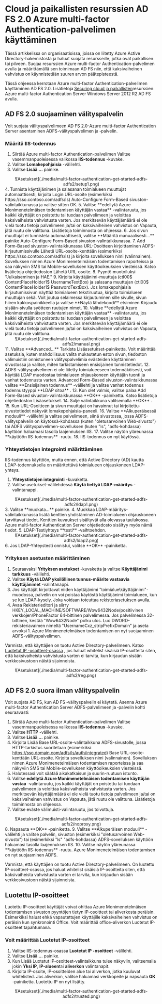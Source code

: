 <properties
    pageTitle="Azure MFA-palvelimen käyttäminen AD FS 2.0 | Microsoft Azure"
    description="Tämä on Azure multi-factor authentication sivu, jossa kerrotaan, miten Azure MFA ja AD FS 2.0 käytön aloittaminen."
    services="multi-factor-authentication"
    documentationCenter=""
    authors="kgremban"
    manager="femila"
    editor="yossib"/>

<tags
    ms.service="multi-factor-authentication"
    ms.workload="identity"
    ms.tgt_pltfrm="na"
    ms.devlang="na"
    ms.topic="get-started-article"
    ms.date="10/14/2016"
    ms.author="kgremban"/>

# <a name="secure-cloud-and-on-premises-resources-using-azure-multi-factor-authentication-server-with-ad-fs-20"></a>Cloud ja paikallisten resurssien AD FS 2.0 Azure multi-factor Authentication-palvelimen käyttäminen

Tässä artikkelissa on organisaatioissa, joissa on liitetty Azure Active Directory-hakemistosta ja haluat suojata resursseille, jotka ovat paikallisen tai pilveen. Suojaa resurssien Azure multi-factor Authentication-palvelimen avulla ja määrittämällä sen toimimaan AD FS niin, että kaksivaiheinen vahvistus on käynnistetään suuren arvon päätepisteestä.

Tässä ohjeessa kerrotaan Azure multi-factor Authentication-palvelimen käyttäminen AD FS 2.0.  Lisätietoja [Securing cloud ja paikallisten](multi-factor-authentication-get-started-adfs-w2k12.md)resurssien Azure multi-factor Authentication Server Windows Server 2012 R2 AD FS avulla.


## <a name="secure-ad-fs-20-with-a-proxy"></a>AD FS 2.0 suojaaminen välityspalvelin
Voit suojata välityspalvelimeen AD FS 2.0-Azure multi-factor Authentication Server asentaminen ADFS-välityspalvelimen ja ‑palvelin.

### <a name="configure-iis-authentication"></a>Määritä IIS-todennus

1. Siirtää Azure multi-factor Authentication-palvelimen Valitse vasemmanpuoleisessa valikossa **IIS-todennus** -kuvake.
2. Valitse **Lomakepohjaisia** -välilehti.
3. Valitse **Lisää …** painike.
<center>![Asetukset](./media/multi-factor-authentication-get-started-adfs-adfs2/setup1.png)</center>
4. Tunnista käyttäjänimen ja salasanan toimialueen muuttujat automaattisesti, kirjoita Login URL-osoite (esimerkiksi https://sso.contoso.com/adfs/ls) Auto-Configure Form-Based sivuston-valintaikkunassa ja valitse sitten OK.
5. Valitse **edellytä Azure Monimenetelmäisen todentamisen käyttäjän vastaa** -valintaruutu, jos kaikki käyttäjät on poistettu tai tuodaan palvelimeen ja veloittaa kaksivaiheista vahvistusta varten. Jos merkitsevän käyttäjämäärä ei ole vielä tuotu tietoja palvelimeen ja/tai on kaksivaiheinen vahvistus on Vapauta, jätä ruutu ole valittuna. Lisätietoja toiminnosta on ohjeessa.
6. Jos sivun muuttujat ei tunnisteta automaattisesti, valitse **Määritä manuaalisesti...** painike Auto-Configure Form-Based sivuston-valintaikkunassa.
7. Add Form-Based sivuston-valintaikkunassa URL-Osoitteen kirjoittaminen ADFS-kirjautumissivulle Lähetä URL-osoite-kenttään (esimerkiksi https://sso.contoso.com/adfs/ls) ja kirjoita sovelluksen nimi (valinnainen). Sovelluksen nimen Azure Monimenetelmäisen todentamisen raporteissa ja saa näkyviin SMS tai Mobile-sovelluksen käyttöoikeuksien viesteissä. Katso lisätietoja ohjetiedoston Lähetä URL-osoite.
8. Pyyntö muotoiluksi "Julkaiseminen ja HAE."
9. Kirjoita käyttäjänimi-muuttuja (ctl00$ ContentPlaceHolder1$ UsernameTextBox) ja salasana muuttujan (ctl00$ ContentPlaceHolder1$ PasswordTextBox). Jos lomakepohjaisia kirjautumissivun näyttää toimialueen tekstiruutua, kirjoita toimialueen muuttujan sekä. Voit joutua selaimessa kirjautuminen sille sivulle, sivun hiiren kakkospainikkeella ja valitse **Näytä lähdekoodi** etsiminen Kirjaudu sisään-sivulla syötteen ruutujen nimet.
10. Valitse **edellytä Azure Monimenetelmäisen todentamisen käyttäjän vastaa** -valintaruutu, jos kaikki käyttäjät on poistettu tai tuodaan palvelimeen ja veloittaa kaksivaiheista vahvistusta varten. Jos merkitsevän käyttäjämäärä ei ole vielä tuotu tietoja palvelimeen ja/tai on kaksivaiheinen vahvistus on Vapauta, jätä ruutu ole valittuna.
<center>![Asetukset](./media/multi-factor-authentication-get-started-adfs-adfs2/manual.png)</center>
11. Valitse **Advanced...** Tarkista Lisäasetukset-painiketta. Voit määrittää asetuksia, kuten mahdollisuus valita mukautetun eston sivun, tiedoston välimuistiin onnistuneen välityspalvelimia evästeiden käyttäminen sivustossa ja valitse, miten tarkistamiseen ensisijainen tunnistetiedot.
12. ADFS-välityspalvelimen ei ole liitetty toimialueeseen todennäköisesti, voit käyttää LDAP muodostaa toimialueen ohjauskoneen käyttäjän tuonti ja vanhat todennusta varten. Advanced Form-Based sivuston-valintaikkunassa valitse **Ensisijainen todennus** -välilehti ja valitse vanhat todennus todennustyyppi **LDAP sitoa** .
13. Kun olet valmis, valitse palaa Add Form-Based sivuston-valintaikkunassa **OK** -painiketta. Katso lisätietoja ohjetiedoston Lisäasetukset.
14. Sulje valintaikkuna valitsemalla **OK** .
15. Kun URL-Osoitteen ja sivun muuttujat on havainnut tai kirjoitettu-sivustotiedot näkyvät lomakepohjaisia-paneeli.
16. Valitse **Alkuperäisessä moduuli** -välilehti ja valitse palvelimeen, siinä sivustossa, jossa ADFS-välityspalvelin on käytössä-kohdassa (kuten "oletusarvoinen Web-sivusto") tai ADFS välityspalvelimen-sovelluksen (kuten "ls", "adfs-kohdassa) käyttöön haluamasi tasolla laajennuksen IIS.
17. Valitse näytön yläreunassa **käyttöön IIS-todennus** -ruutu.
18. IIS-todennus on nyt käytössä.

### <a name="configure-directory-integration"></a>Yhteystietojen integrointi määrittäminen

IIS-todennus käyttöön, mutta ennen, että Active Directory (AD) kautta LDAP-todennuksella on määritettävä toimialueen ohjauskoneen LDAP-yhteys.

1. **Yhteystietojen integrointi** -kuvaketta.
2. Valitse asetukset-välilehdessä **Käytä tiettyä LDAP-määritys** -valintanappi.
<center>![Asetukset](./media/multi-factor-authentication-get-started-adfs-adfs2/ldap1.png)</center>
3. Valitse **muokata...** painike.
4. Muokkaa LDAP-määritys-valintaikkunassa lisätä kenttien yhdistäminen AD-toimialueen ohjauskoneen tarvittavat tiedot. Kenttien kuvaukset sisältyvät alla olevassa taulukossa. Azure multi-factor Authentication Server ohjetiedosto sisältyy myös nämä tiedot.
5. LDAP-Testiyhteys **testi** -vaihtoehdon.
<center>![Asetukset](./media/multi-factor-authentication-get-started-adfs-adfs2/ldap2.png)</center>
6. Jos LDAP-Yhteystesti onnistui, valitse **OK** -painiketta.

### <a name="configure-company-settings"></a>Yrityksen asetusten määrittäminen

1. Seuraavaksi **Yrityksen asetukset** -kuvaketta ja valitse **Käyttäjänimi tarkkuus** -välilehti.
2. Valitse **Käytä LDAP yksilöllinen tunnus-määrite vastaavia käyttäjänimet** -valintanappi.
3. Jos käyttäjät kirjoittavat niiden käyttäjänimi "toimialue\käyttäjänimi"-muodossa, palvelin on voi poistaa käytöstä käyttäjänimi toimialueen, kun se luo LDAP-kysely. Joka voidaan toteuttaa rekisteriasetuksen avulla.
4. Avaa Rekisterieditori ja siirry HKEY_LOCAL_MACHINE/SOFTWARE/Wow6432Node/positiivinen verkkojen/PhoneFactor 64-bittinen palvelimessa. Jos palvelimessa 32-bittinen, kestää "Wow6432Node" polku ulos. Luo DWORD-rekisteriavaimen nimeltä "UsernameCxz_stripPrefixDomain" ja aseta arvoksi 1. Azure Monimenetelmäisen todentamisen on nyt suojaaminen ADFS-välityspalvelimen.

Varmista, että käyttäjien on tuotu Active Directory-palvelimeen. Katso [Luotetut IP -osoitteet-osassa](#trusted-ips) , jos haluat whitelist sisäisiä IP-osoitteita siten, että kaksivaiheista vahvistusta varten ei tarvita, kun kirjaudun sisään verkkosivustoon näistä sijainneista.

<center>![Asetukset](./media/multi-factor-authentication-get-started-adfs-adfs2/reg.png)</center>

## <a name="ad-fs-20-direct-without-a-proxy"></a>AD FS 2.0 suora ilman välityspalvelin

Voit suojata AD FS, kun AD FS ‑välityspalvelin ei käytetä. Asenna Azure multi-factor Authentication Server ADFS-palvelimeen ja ‑palvelin kohti seuraavasti:

1. Siirtää Azure multi-factor Authentication-palvelimen Valitse vasemmanpuoleisessa valikossa **IIS-todennus** -kuvake.
2. Valitse **HTTP** -välilehti.
3. Valitse **Lisää …** painike.
4. Kirjoita Lisää Base URL-osoite-valintaikkuna ADFS-sivustolle, jossa HTTP-tarkistus suoritetaan (esimerkiksi https://sso.domain.com/adfs/ls/auth/integrated) Base URL-osoite-kenttään URL-osoite. Kirjoita sovelluksen nimi (valinnainen). Sovelluksen nimen Azure Monimenetelmäisen todentamisen raporteissa ja saa näkyviin SMS tai Mobile-sovelluksen käyttöoikeuksien viesteissä.
5. Halutessasi voit säätää aikakatkaisun ja suurin-ruutuun istunto.
6. Valitse **edellytä Azure Monimenetelmäisen todentamisen käyttäjän vastaa** -valintaruutu, jos kaikki käyttäjät on poistettu tai tuodaan palvelimeen ja veloittaa kaksivaiheista vahvistusta varten. Jos merkitsevän käyttäjämäärä ei ole vielä tuotu tietoja palvelimeen ja/tai on kaksivaiheinen vahvistus on Vapauta, jätä ruutu ole valittuna. Lisätietoja toiminnosta on ohjeessa.
7. Valitse eväste välimuisti-valintaruutu, jos toivottuja.
<center>![Asetukset](./media/multi-factor-authentication-get-started-adfs-adfs2/noproxy.png)</center>
8. Napsauta **OK** -painiketta.
9. Valitse **Alkuperäisen moduuli** -välilehti ja valitse palvelin, sivuston (esimerkiksi "oletusarvoinen Web-sivusto") tai (esimerkiksi "ls" "adfs-kohdassa) ADFS-sovelluksen käyttöön haluamasi tasolla laajennuksen IIS.
10. Valitse näytön yläreunassa **käyttöön IIS-todennus** -ruutu. Azure Monimenetelmäisen todentamisen on nyt suojaaminen ADFS.

Varmista, että käyttäjien on tuotu Active Directory-palvelimeen. On luotettu IP-osoitteet-osassa, jos haluat whitelist sisäisiä IP-osoitteita siten, että kaksivaiheista vahvistusta varten ei tarvita, kun kirjaudun sisään verkkosivustoon näistä sijainneista.


## <a name="trusted-ips"></a>Luotettu IP-osoitteet
Luotettu IP-osoitteet käyttäjät voivat ohittaa Azure Monimenetelmäisen todentamisen sivuston pyyntöjen tietyn IP-osoitteet tai aliverkosta peräisin. Esimerkiksi haluat ehkä vapautettujen käyttäjille kaksivaiheinen vahvistus on peräisin kun synkronointi Office. Voit määrittää office-aliverkon Luotetut IP-osoitteet tapahtumana.

### <a name="to-configure-trusted-ips"></a>Voit määrittää Luotetut IP-osoitteet


1. Valitse IIS-todennus-osassa **Luotetut IP -osoitteet** -välilehti.
1. Valitse **Lisää …** painike.
1. Kun Lisää Luotetut IP-osoitteet-valintaikkuna tulee näkyviin, valitsemalla jokin **Yksi IP**, **IP-alueen**tai **aliverkon** valintanapit.
1. Kirjoita IP-osoite, IP-osoitteiden alue tai aliverkon, jotka kuuluvat whitelisted. Jos aliverkon, valitse haluamasi verkkopeite ja napsauta **OK** -painiketta. Luotettu IP on nyt lisätty.


<center>![Asetukset](./media/multi-factor-authentication-get-started-adfs-adfs2/trusted.png)</center>
